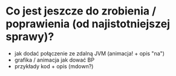 # Co jest jeszcze do zrobienia / poprawienia (od najistotniejszej sprawy)?

* jak dodać połączenie ze zdalną JVM (animacja! + opis "na")
* grafika / animacja jak dować BP
* przykłady kod + opis (mdown?)
